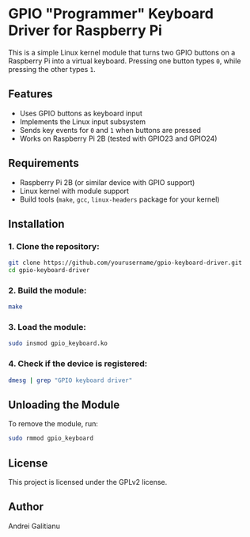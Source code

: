 # GPIO "Programmer" Keyboard Driver for Raspberry Pi

This is a simple Linux kernel module that turns two GPIO buttons on a Raspberry Pi into a virtual keyboard. Pressing one button types `0`, while pressing the other types `1`.

## Features
- Uses GPIO buttons as keyboard input
- Implements the Linux input subsystem
- Sends key events for `0` and `1` when buttons are pressed
- Works on Raspberry Pi 2B (tested with GPIO23 and GPIO24)

## Requirements
- Raspberry Pi 2B (or similar device with GPIO support)
- Linux kernel with module support
- Build tools (`make`, `gcc`, `linux-headers` package for your kernel)

## Installation

### 1. Clone the repository:
```bash
git clone https://github.com/yourusername/gpio-keyboard-driver.git
cd gpio-keyboard-driver
```

### 2. Build the module:
```bash
make
```

### 3. Load the module:
```bash
sudo insmod gpio_keyboard.ko
```

### 4. Check if the device is registered:
```bash
dmesg | grep "GPIO keyboard driver"
```

## Unloading the Module
To remove the module, run:
```bash
sudo rmmod gpio_keyboard
```

## License
This project is licensed under the GPLv2 license.

## Author
Andrei Galitianu

